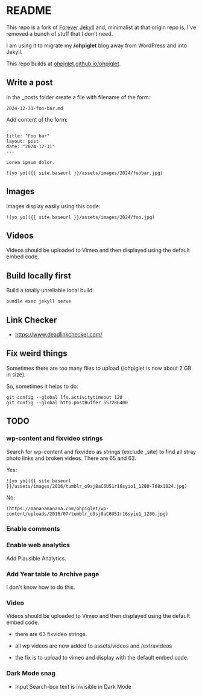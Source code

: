 # README

This repo is a fork of [Forever Jekyll](https://github.com/forever-jekyll/forever-jekyll) and, minimalist at that origin repo is, I've removed a bunch of stuff that I don't need.

I am using it to migrate my **/ohpiglet** blog away from WordPress and into Jekyll.

This repo builds at [ohpiglet.github.io/ohpiglet](https://ohpiglet.github.io/ohpiglet).

## Write a post

In the _posts folder create a file with filename of the form:

```
2024-12-31-foo-bar.md
```

Add content of the form:

```
---
title: "Foo bar"
layout: post
date: "2024-12-31"
---

Lorem ipsum dolor.

![yo yo]({{ site.baseurl }}/assets/images/2024/foobar.jpg)

```
## Images

Images display easily using this code:

```
![yo yo]({{ site.baseurl }}/assets/images/2024/foo.jpg)
```

## Videos

Videos should be uploaded to Vimeo and then displayed using the default embed code.

## Build locally first

Build a totally unreliable local build:

 ```
bundle exec jekyll serve
 ```

## Link Checker

- https://www.deadlinkchecker.com/

## Fix weird things

Sometimes there are too many files to upload (/ohpiglet is now about 2 GB in size).

So, sometimes it helps to do:

 ```
git config --global lfs.activitytimeout 120
git config --global http.postBuffer 557286400
 ```

## TODO

### wp-content and fixvideo strings

Search for wp-content and fixvideo as strings (exclude _site) to find all stray photo links and broken videos. There are 65 and 63.

Yes:
 ```
![yo yo]({{ site.baseurl }}/assets/images/2016/tumblr_o9sj8aC6U51r16syio1_1280-768x1024.jpg)
 ```

No:
 ```
(https://mananamanana.com/ohpiglet/wp-content/uploads/2016/07/tumblr_o9sj8aC6U51r16syio1_1280.jpg)
 ```

### Enable comments

### Enable web analytics

Add Plausible Analytics.

### Add Year table to Archive page

I don't know how to do this.

### Video

Videos should be uploaded to Vimeo and then displayed using the default embed code.

- there are 63 fixvideo strings.

- all wp videos are now added to assets/videos and /extravideos

- the fix is to upload to vimeo and display with the default embed code.

### Dark Mode snag

- Input Search-box text is invisible in Dark Mode 
